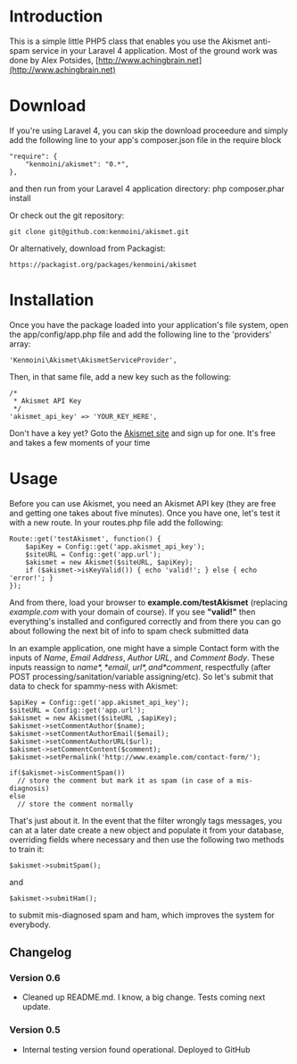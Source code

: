 # Introduction

This is a simple little PHP5 class that enables you use the Akismet anti-spam service in your Laravel 4 application.
Most of the ground work was done by Alex Potsides, [http://www.achingbrain.net](http://www.achingbrain.net)

# Download

If you're using Laravel 4, you can skip the download proceedure and simply add the following line to your app's composer.json file in the require block

	"require": {
		"kenmoini/akismet": "0.*",
	},
and then run from your Laravel 4 application directory:
	php composer.phar install

Or check out the git repository:

	git clone git@github.com:kenmoini/akismet.git

Or alternatively, download from Packagist:

	https://packagist.org/packages/kenmoini/akismet

# Installation

Once you have the package loaded into your application's file system, open the app/config/app.php file and add the following line to the 'providers' array:
	
	'Kenmoini\Akismet\AkismetServiceProvider',

Then, in that same file, add a new key such as the following:

	/* 
	 * Akismet API Key
	 */
	'akismet_api_key' => 'YOUR_KEY_HERE',

Don't have a key yet?  Goto the [Akismet site](https://akismet.com) and sign up for one.  It's free and takes a few moments of your time

# Usage

Before you can use Akismet, you need an Akismet API key (they are free and getting one takes about five minutes). Once you have one, let's test it with a new route.  In your routes.php file add the following:

	Route::get('testAkismet', function() {
		$apiKey = Config::get('app.akismet_api_key');
		$siteURL = Config::get('app.url');
		$akismet = new Akismet($siteURL, $apiKey);
		if ($akismet->isKeyValid()) { echo 'valid!'; } else { echo 'error!'; }
	});

And from there, load your browser to **example.com/testAkismet** (replacing _example.com_ with your domain of course).  If you see **"valid!"** then everything's installed and configured correctly and from there you can go about following the next bit of info to spam check submitted data

In an example application, one might have a simple Contact form with the inputs of *Name*, *Email Address*, *Author URL*, and *Comment Body*.  These inputs reassign to *$name*, *$email*, *$url*, and *$comment*, respectfully (after POST processing/sanitation/variable assigning/etc).
So let's submit that data to check for spammy-ness with Akismet:

	$apiKey = Config::get('app.akismet_api_key');
	$siteURL = Config::get('app.url');
	$akismet = new Akismet($siteURL ,$apiKey);
	$akismet->setCommentAuthor($name);
	$akismet->setCommentAuthorEmail($email);
	$akismet->setCommentAuthorURL($url);
	$akismet->setCommentContent($comment);
	$akismet->setPermalink('http://www.example.com/contact-form/');
	
	if($akismet->isCommentSpam())
	  // store the comment but mark it as spam (in case of a mis-diagnosis)
	else
	  // store the comment normally

That's just about it. In the event that the filter wrongly tags messages, you can at a later date create a new object and populate it from your database, overriding fields where necessary and then use the following two methods to train it:

	$akismet->submitSpam();

and

	$akismet->submitHam();

to submit mis-diagnosed spam and ham, which improves the system for everybody.

## Changelog

### Version 0.6

* Cleaned up README.md.  I know, a big change.  Tests coming next update.

### Version 0.5

* Internal testing version found operational. Deployed to GitHub
